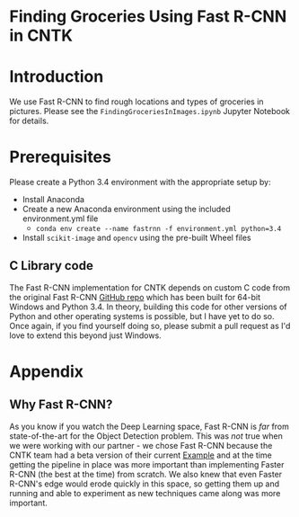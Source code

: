 # Finding Groceries Using Fast R-CNN in CNTK

# Introduction

We use Fast R-CNN to find rough locations and types of groceries in pictures. Please see the `FindingGroceriesInImages.ipynb` Jupyter Notebook for details.

# Prerequisites

Please create a Python 3.4 environment with the appropriate setup by:

- Install Anaconda
- Create a new Anaconda environment using the included environment.yml file
   - `conda env create --name fastrnn -f environment.yml python=3.4`
- Install `scikit-image` and `opencv` using the pre-built Wheel files 

## C Library code

The Fast R-CNN implementation for CNTK depends on custom C code from the original Fast R-CNN [GitHub repo](https://github.com/rbgirshick/fast-rcnn) which has been built for 64-bit Windows and Python 3.4. In theory, building this code for other versions of Python and other operating systems is possible, but I have yet to do so. Once again, if you find yourself doing so, please submit a pull request as I'd love to extend this beyond just Windows.

# Appendix

## Why Fast R-CNN?

As you know if you watch the Deep Learning space, Fast R-CNN is _far_ from state-of-the-art for the Object Detection problem. This was _not_ true when we were working with our partner - we chose Fast R-CNN because the CNTK team had a beta version of their current [Example](https://github.com/Microsoft/CNTK/tree/master/Examples/Image/Detection/FastRCNN) and at the time getting the pipeline in place was more important than implementing Faster R-CNN (the best at the time) from scratch. We also knew that even Faster R-CNN's edge would erode quickly in this space, so getting them up and running and able to experiment as new techniques came along was more important.
